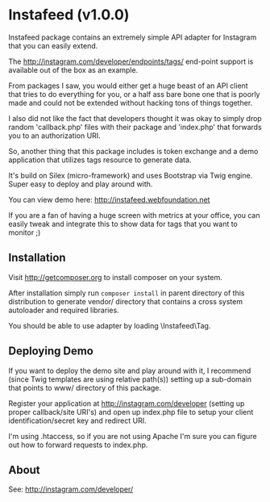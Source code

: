 Instafeed (v1.0.0)
==========================

Instafeed package contains an extremely simple API adapter for Instagram that you
can easily extend.

The http://instagram.com/developer/endpoints/tags/ end-point support is available out of the
box as an example.

From packages I saw, you would either get a huge beast of an API client that tries to do everything
for you, or a half ass bare bone one that is poorly made and could not be extended without hacking
tons of things together.

I also did not like the fact that developers thought it was okay to simply drop random 'callback.php'
files with their package and 'index.php' that forwards you to an authorization URI.

So, another thing that this package includes is token exchange and a demo application that utilizes
tags resource to generate data.

It's build on Silex (micro-framework) and uses Bootstrap via Twig engine. Super easy to deploy and play around with.

You can view demo here: http://instafeed.webfoundation.net

If you are a fan of having a huge screen with metrics at your office, you can easily tweak and integrate
this to show data for tags that you want to monitor ;)

Installation
-----

Visit http://getcomposer.org to install composer on your system.

After installation simply run `composer install` in parent directory of this distribution to generate vendor/
directory that contains a cross system autoloader and required libraries.

You should be able to use adapter by loading \Instafeed\Tag.

Deploying Demo
-----

If you want to deploy the demo site and play around with it, I recommend (since Twig templates are using relative path(s))
setting up a sub-domain that points to www/ directory of this package.

Register your application at http://instagram.com/developer (setting up proper callback/site URI's) and open up
index.php file to setup your client identification/secret key and redirect URI.

I'm using .htaccess, so if you are not using Apache I'm sure you can figure out how to forward requests to index.php.

About
-----

See: http://instagram.com/developer/
